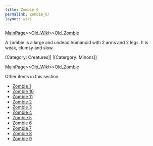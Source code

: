```yaml
---
title: Zombie 0
permalink: Zombie_0/
layout: wiki
---
```


[MainPage](/keeperrl_wiki/ "wikilink")>>[Old_Wiki](/keeperrl_wiki/Old_Wiki "wikilink")>>[Old_Zombie](/keeperrl_wiki/Old_Zombie "wikilink")

A zombie is a large and undead humanoid with 2 arms and 2 legs. It is weak, clumsy and slow.

[Category: Creatures]]
[[Catergory: Minons]]

[MainPage](/keeperrl_wiki/ "wikilink")>>[Old_Wiki](/keeperrl_wiki/Old_Wiki "wikilink")>>[Old_Zombie](/keeperrl_wiki/Old_Zombie "wikilink")

Other items in this section
-    [Zombie 1](/keeperrl_wiki/Zombie_1 "wikilink")
-    [Zombie 10](/keeperrl_wiki/Zombie_10 "wikilink")
-    [Zombie 11](/keeperrl_wiki/Zombie_11 "wikilink")
-    [Zombie 2](/keeperrl_wiki/Zombie_2 "wikilink")
-    [Zombie 3](/keeperrl_wiki/Zombie_3 "wikilink")
-    [Zombie 4](/keeperrl_wiki/Zombie_4 "wikilink")
-    [Zombie 5](/keeperrl_wiki/Zombie_5 "wikilink")
-    [Zombie 6](/keeperrl_wiki/Zombie_6 "wikilink")
-    [Zombie 7](/keeperrl_wiki/Zombie_7 "wikilink")
-    [Zombie 8](/keeperrl_wiki/Zombie_8 "wikilink")
-    [Zombie 9](/keeperrl_wiki/Zombie_9 "wikilink")
